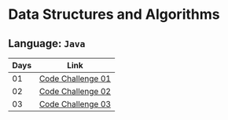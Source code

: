 # Data Structures and Algorithms

## Language: `Java`

| Days      | Link |
| ----------- | ----------- |
|01      | [Code Challenge 01](./code_challenge01/README.md)       |
|02      | [Code Challenge 02](./code-challenge02/README.md)       |
|03      | [Code Challenge 03](./code_challenge03/README.md)       |


